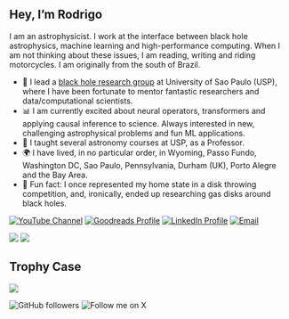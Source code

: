## Hey, I’m Rodrigo

I am an astrophysicist. I work at the interface between black hole astrophysics, machine learning and high-performance computing. When I am not thinking about these issues, I am reading, writing and riding motorcycles. I am originally from the south of Brazil.

- 👥 I lead a [black hole research group](https://blackholegroup.org) at University of Sao Paulo (USP), where I have been fortunate to mentor fantastic researchers and data/computational scientists.
- 📊 I am currently excited about neural operators, transformers and applying causal inference to science. Always interested in new, challenging astrophysical problems and fun ML applications.
- 🌠 I taught several astronomy courses at USP, as a Professor.
- 🌍 I have lived, in no particular order, in Wyoming, Passo Fundo, Washington DC, Sao Paulo, Pennsylvania, Durham (UK), Porto Alegre and the Bay Area. 
- 🥏 Fun fact: I once represented my home state in a disk throwing competition, and, ironically, ended up researching gas disks around black holes.

[![YouTube Channel](https://img.shields.io/badge/YouTube-FF0000?style=flat-square&logo=youtube&logoColor=white)](http://www.youtube.com/@RodrigoNemmendaSilva)
[![Goodreads Profile](https://img.shields.io/badge/Goodreads-372213?style=flat-square&logo=goodreads&logoColor=white)](https://www.goodreads.com/user/show/23648829-rodrigo-nemmen)
[![LinkedIn Profile](https://img.shields.io/badge/LinkedIn-0A66C2?style=flat-square&logo=linkedin&logoColor=white)](https://www.linkedin.com/in/nemmen)
[![Email](https://img.shields.io/badge/Email-D14836?style=flat-square&logo=gmail&logoColor=white)](mailto:lullaby.utmost_0y@icloud.com)

![](https://github-readme-stats.vercel.app/api?username=rsnemmen&show_icons=true&theme=radical)
![](https://github-readme-stats.vercel.app/api/top-langs/?username=rsnemmen&layout=compact&theme=radical)

## Trophy Case

![](https://github-profile-trophy.vercel.app/?username=rsnemmen&theme=radical)


![GitHub followers](https://img.shields.io/github/followers/rsnemmen?style=social)
![Follow me on X](https://img.shields.io/twitter/follow/nemmen?style=social)

